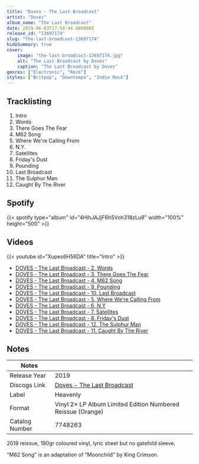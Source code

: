 ```yaml
---
title: "Doves - The Last Broadcast"
artist: "Doves"
album_name: "The Last Broadcast"
date: 2019-06-03T17:50:44.000000Z
release_id: "13697174"
slug: "the-last-broadcast-13697174"
hideSummary: true
cover:
    image: "the-last-broadcast-13697174.jpg"
    alt: "The Last Broadcast by Doves"
    caption: "The Last Broadcast by Doves"
genres: ["Electronic", "Rock"]
styles: ["Britpop", "Downtempo", "Indie Rock"]
---
```


## Tracklisting
1. Intro
2. Words
3. There Goes The Fear
4. M62 Song
5. Where We're Calling From
6. N.Y.
7. Satellites
8. Friday's Dust
9. Pounding
10. Last Broadcast
11. The Sulphur Man
12. Caught By The River


## Spotify
{{< spotify type="album" id="4HihJAJjF6hSVoh318zLu9" width="100%" height="500" >}}



## Videos
{{< youtube id="Xupes6H56DA" title="Intro" >}}
- [DOVES - The Last Broadcast - 2. Words](https://www.youtube.com/watch?v=jE9SnuxgEYw)
- [DOVES - The Last Broadcast - 3. There Goes The Fear](https://www.youtube.com/watch?v=JTWh62o8izQ)
- [DOVES - The Last Broadcast - 4. M62 Song](https://www.youtube.com/watch?v=Kl8s3LoTpDM)
- [DOVES - The Last Broadcast - 9. Pounding](https://www.youtube.com/watch?v=CnfVBTFaktw)
- [DOVES - The Last Broadcast - 10. Last Broadcast](https://www.youtube.com/watch?v=xYJ-OEGANFk)
- [DOVES - The Last Broadcast - 5. Where We're Calling From](https://www.youtube.com/watch?v=K6tKIMjdLpo)
- [DOVES - The Last Broadcast - 6. N.Y](https://www.youtube.com/watch?v=0hnNV2s8wWM)
- [DOVES - The Last Broadcast - 7. Satellites](https://www.youtube.com/watch?v=jSlTlo6s3YI)
- [DOVES - The Last Broadcast - 8. Friday's Dust](https://www.youtube.com/watch?v=maqHQq39Jm8)
- [DOVES - The Last Broadcast - 12. The Sulphur Man](https://www.youtube.com/watch?v=uPo4lqI46F8)
- [DOVES - The Last Broadcast - 11. Caught By The River](https://www.youtube.com/watch?v=7uU5kYy53WU)

## Notes
| Notes          |             |
| ---------------| ----------- |
| Release Year   | 2019 |
| Discogs Link   | [Doves - The Last Broadcast](https://www.discogs.com/release/13697174-Doves-The-Last-Broadcast) |
| Label          | Heavenly |
| Format         | Vinyl 2× LP Album Limited Edition Numbered Reissue (Orange) |
| Catalog Number | 7748263 |

2019 reissue, 180gr coloured vinyl, lyric sheet but no gatefold sleeve.

"M62 Song" is an adaptation of "Moonchild" by King Crimson.
